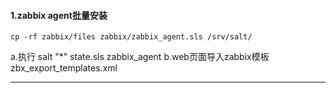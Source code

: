

#### 1.zabbix agent批量安装
```
cp -rf zabbix/files zabbix/zabbix_agent.sls /srv/salt/
```
a.执行 salt "*" state.sls zabbix_agent
b.web页面导入zabbix模板zbx_export_templates.xml

------


